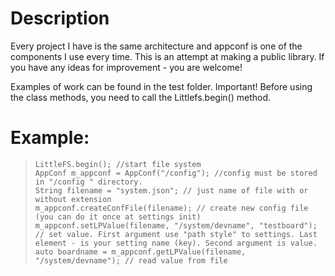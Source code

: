 Description
=======

Every project I have is the same architecture and appconf is one of the components I use every time.
This is an attempt at making a public library. If you have any ideas for improvement - you are welcome!

Examples of work can be found in the test folder.
Important! Before using the class methods, you need to call the Littlefs.begin() method.

Example:
=======

>     LittleFS.begin(); //start file system
>     AppConf m_appconf = AppConf("/config"); //config must be stored in "/config " directory.
>     String filename = "system.json"; // just name of file with or without extension
>     m_appconf.createConfFile(filename); // create new config file (you can do it once at settings init)
>     m_appconf.setLPValue(filename, "/system/devname", "testboard"); // set value. First argument use "path style" to settings. Last element - is your setting name (key). Second argument is value.
>     auto boardname = m_appconf.getLPValue(filename, "/system/devname"); // read value from file

